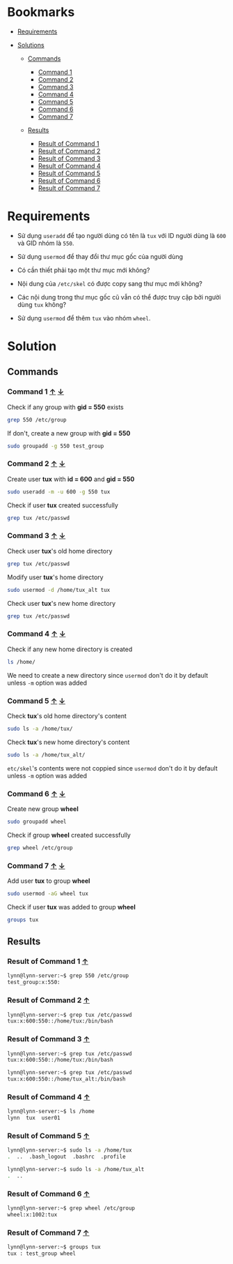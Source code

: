 <a name="bookmarks"/>

# Bookmarks

- [Requirements](#requirements)

- [Solutions](#solutions)

  - [Commands](#commands)
    - [Command 1](#command-1)
    - [Command 2](#command-2)
    - [Command 3](#command-3)
    - [Command 4](#command-4)
    - [Command 5](#command-5)
    - [Command 6](#command-6)
    - [Command 7](#command-7)

  - [Results](#results)
    - [Result of Command 1](#result-1)
    - [Result of Command 2](#result-2)
    - [Result of Command 3](#result-3)
    - [Result of Command 4](#result-4)
    - [Result of Command 5](#result-5)
    - [Result of Command 6](#result-6)
    - [Result of Command 7](#result-7)

<a name="requirements"/>

# Requirements

- Sử dụng `useradd` để tạo người dùng có tên là `tux` với ID người dùng là `600` và GID nhóm là `550`.

- Sử dụng `usermod` để thay đổi thư mục gốc của người dùng

- Có cần thiết phải tạo một thư mục mới không?

- Nội dung của `/etc/skel` có được copy sang thư mục mới không?

- Các nội dung trong thư mục gốc cũ vẫn có thể được truy cập bởi người dùng `tux` không?

- Sử dụng `usermod` để thêm `tux` vào nhóm `wheel`.

<a name="solutions"/>

# Solution

<a name="commands"/>

## Commands

<a name="command-1"/>

### Command 1 [↑](#bookmarks) [↓](#result-1)

Check if any group with **gid = 550** exists

```sh
grep 550 /etc/group
```

If don't, create a new group with **gid = 550**

```sh
sudo groupadd -g 550 test_group
```

<a name="command-2"/>

### Command 2 [↑](#bookmarks) [↓](#result-2)

Create user **tux** with **id = 600** and **gid = 550**

```sh
sudo useradd -m -u 600 -g 550 tux
```

Check if user **tux** created successfully

```sh
grep tux /etc/passwd
```

<a name="command-3"/>

### Command 3 [↑](#bookmarks) [↓](#result-3)

Check user **tux**'s old home directory

```sh
grep tux /etc/passwd
```

Modify user **tux**'s home directory

```sh
sudo usermod -d /home/tux_alt tux
```

Check user **tux**'s new home directory

```sh
grep tux /etc/passwd
```

<a name="command-4"/>

### Command 4 [↑](#bookmarks) [↓](#result-4)

Check if any new home directory is created

```sh
ls /home/
```

We need to create a new directory since `usermod` don't do it by default unless `-m` option was added

<a name="command-5"/>

### Command 5 [↑](#bookmarks) [↓](#result-5)

Check **tux**'s old home directory's content

```sh
sudo ls -a /home/tux/
```

Check **tux**'s new home directory's content

```sh
sudo ls -a /home/tux_alt/
```

`etc/skel`'s contents were not coppied since `usermod` don't do it by default unless `-m` option was added

<a name="command-6"/>

### Command 6 [↑](#bookmarks) [↓](#result-6)

Create new group **wheel**

```sh
sudo groupadd wheel
```

Check if group **wheel** created successfully

```sh
grep wheel /etc/group
```

<a name="command-7"/>

### Command 7 [↑](#bookmarks) [↓](#result-7)

Add user **tux** to group **wheel**

```sh
sudo usermod -aG wheel tux
```

Check if user **tux** was added to group **wheel**

```sh
groups tux
```

<a name="results"/>

## Results

<a name="result-1"/>

### Result of Command 1 [↑](#command-1)

```sh
lynn@lynn-server:~$ grep 550 /etc/group
test_group:x:550:
```

<a name="result-2"/>

### Result of Command 2 [↑](#command-2)

```sh
lynn@lynn-server:~$ grep tux /etc/passwd
tux:x:600:550::/home/tux:/bin/bash
```

<a name="result-3"/>

### Result of Command 3 [↑](#command-3)

```sh
lynn@lynn-server:~$ grep tux /etc/passwd
tux:x:600:550::/home/tux:/bin/bash
```

```sh
lynn@lynn-server:~$ grep tux /etc/passwd
tux:x:600:550::/home/tux_alt:/bin/bash
```

<a name="result-4"/>

### Result of Command 4 [↑](#command-4)

```sh
lynn@lynn-server:~$ ls /home
lynn  tux  user01
```

<a name="result-5"/>

### Result of Command 5 [↑](#command-5)

```sh
lynn@lynn-server:~$ sudo ls -a /home/tux
.  ..  .bash_logout  .bashrc  .profile
```

```sh
lynn@lynn-server:~$ sudo ls -a /home/tux_alt
.  ..
```

<a name="result-6"/>

### Result of Command 6 [↑](#command-6)

```sh
lynn@lynn-server:~$ grep wheel /etc/group
wheel:x:1002:tux
```

<a name="result-7"/>

### Result of Command 7 [↑](#command-7)

```sh
lynn@lynn-server:~$ groups tux
tux : test_group wheel
```